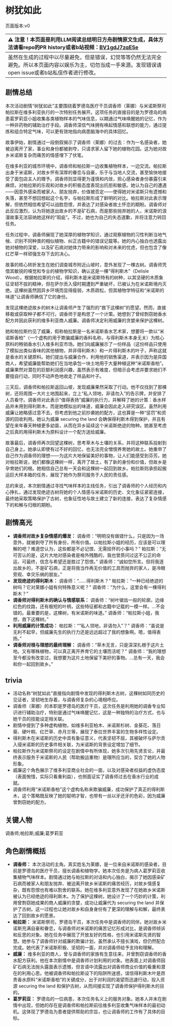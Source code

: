 # 树犹如此
页面版本:v0
 

| :warning: 注意！本页面是利用LLM阅读总结明日方舟剧情原文生成，具体方法请看repo的PR history或者b站视频：[BV1gdJ7zqESe](https://www.bilibili.com/video/BV1gdJ7zqESe/)         |
|:----------------------------|
| 虽然在生成的过程中以尽量避免，但是错误，幻觉等等仍然无法完全避免。所以本页面内容以娱乐为主，切勿当成一手来源。发现错误请open issue或者b站私信作者进行修改。|



## 剧情总结
本次活动剧情“树犹如此”主要围绕着罗德岛医疗干员调香师（莱娜）与米诺斯祭司帕拉斯在维多利亚执行的一次特别任务展开。这项任务的直接目的是为罗德岛的病患葛罗莉亚小姐收集各类植物样本的气味信息，以期通过气味唤醒她的记忆，作为一种非药物的辅助治疗手段。调香师深信气味拥有唤起情感和联想的能力，通过提炼和组合特定气味，可以更有效地指向病患脑海中的具体回忆。

故事伊始，剧情通过一段倒叙揭示了调香师（莱娜）的过去：作为一名感染者，她被迫离开了家，事业和身份都被剥夺，只请求家人留下她的植物花园。这为她对故乡米诺斯复杂而痛苦的情感埋下了伏笔。

在维多利亚的城市环境中，调香师和帕拉斯一边收集植物样本，一边交流。帕拉斯出身于米诺斯，对故乡怀有深厚的眷恋与自豪，乐于与当地人交流，甚至愉快地接受了面包店主人的赠予。调香师则显得更为谨慎和内敛，担心感染者身份暴露引来麻烦，对帕拉斯的乐观和对故乡的积极态度表现出抗拒和敏感。她认为自己的遭遇——因意外感染而被家人、朋友抛弃，价值被否定——使得她对米诺斯只有遗憾和失落，甚至不想回想起这个名字，与帕拉斯形成了鲜明的对比。帕拉斯对此表示理解，但依然相信希望可以战胜怨恨，并表达了对感染者故土怀恋的期盼。调香师对此反应激烈，认为将她逐出故乡的不是矿石病，而是那些抛弃她的人，米诺斯的浪漫故事无法容纳她这样的“瑕疵”。不过，她也为自己的失态道歉，并将注意力转回任务。

任务过程中，调香师展现了她深厚的植物学知识，通过观察植物的习性判断当地气候、识别不同种类的相似植物、纠正古籍中的错误记载等。她的内心独白也透露出她对植物的深爱，以及矿石病对她体力带来的影响和对未来的忧虑，但也包含了像红芒草一样顽强生存下去的决心。

故事的核心转折发生在她们调查城市附近山坡时，意外发现了一棵古树。调香师凭借其敏锐的嗅觉和专业的植物学知识，确认这是一棵“得利斯木”（Delisle Wood）。根据帕拉斯的介绍，得利斯木是米诺斯特有的树种，以其坚硬的木质象征坚韧不拔的精神，但在萨尔贡入侵时期遭到严重破坏，已被认为在米诺斯境内灭绝。这棵树虽然因异乡环境而显得瘦弱，木质疏松，但其植物学特征和“米诺斯的味道”让调香师确信了它的身份。

发现这棵绝迹故乡的树木让调香师产生了强烈的“救下这棵树”的愿望。然而，直接移栽或获取种子都不可行。调香师于是构思了一个计策。她想到了曾经剽窃她香水配方并因此获利的维多利亚商人威廉。调香师决定利用威廉的贪婪来保护这棵树。

她和帕拉斯约见了威廉，假称帕拉斯是一名米诺斯香水艺术家，想要将一款以“米诺斯香柏”（一个虚构的用于欺骗威廉的香料名称，与得利斯木本身无关）为核心原料的畅销香水引入维多利亚市场。她们向威廉展示了一份样品（这份样品只使用了模拟出类似香味的其他植物，并非得利斯木）和一片得利斯木的叶子，声称这就是香水的关键原料。她们提出与威廉合作，利用他的销售渠道，并表示因为是异国商人，希望威廉能帮助她们在当地承包一块土地用于大量种植这种“米诺斯香柏”。威廉果然对潜在的巨额利润感兴趣，虽然表示有难度，但暗示会考虑并要求她们不要擅自行动，同时不动声色地收走了样品和叶子。

三天后，调香师和帕拉斯返回山坡，发现威廉果然采取了行动。他不仅找到了那棵树，还将周围一大片土地围起来，立上“私人领地，非请勿入”的告示牌，并安排了人员看守。调香师对此表示“值得表扬”威廉的执行力，并解释了她的计策：香水样品并未用到得利斯木，而是她模拟出的味道，威廉会因此走入研究误区。虽然利用威廉让她略感过意不去，但考虑到他之前抄袭她的配方，这也算是一种“惩罚”和资源的回收利用。她认为威廉 securing the land 会确保得利斯木得到保护，并且有望在来年春天种植更多幼苗，从而在异乡延续这个米诺斯绝迹的物种。她甚至考虑之后真的用得利斯木为原料设计一个配方送给威廉。

故事最后，调香师再次回望这棵树，思考草木与土壤的关系，并将这种联系投射到自己身上。她承认即使有过不好的回忆，也无法完全憎恨养育她的故土。她重申了自己作为调香师的理想——为这片大地保留美好的事物，让人们能感受到芬芳。她对帕拉斯说，她们都像这棵树一样，离开了故土，有了新的身份和价值，但故乡是孕育她们的根。她相信自己总有一天会和这棵树一起回到故乡。帕拉斯则承担起搬运巨大样本箱的任务，展现了她作为祭司服务于人民的责任感。

总的来说，本次剧情通过寻找气味样本的主线任务，引出了调香师的个人经历和内心挣扎，通过发现绝迹古树将她的个人情感与米诺斯的历史、文化象征紧密连接，最终她采取策略保护了古树，也象征性地与故土建立了新的连接，表达了复杂情感下的和解与归根的期盼。
## 剧情高光
*   **调香师对故乡复杂情感的爆发：**
    调香师：“明明没有做错什么，只是因为一场意外，就被剥夺了所有身份，所有价值。以帕拉斯小姐的经历，应该是可以理解的吧？难道您认为，这些都是不必记恨、无需挂怀的小事吗？”
    帕拉斯：“无可否认的是，这片大地对感染者是格外残酷的，我也曾质问过这不公正的命运，可最终，信念与希望还是胜过了怨恨。”
    调香师：“诚如您所言。但将我逐出故乡的，不是矿石病，正是将我当作再无价值的工具而抛弃的家人，是冷眼旁观、幸灾乐祸的朋友。”
*   **发现绝迹的得利斯木：**
    调香师：“......得利斯木？”
    帕拉斯：“一种已经绝迹的树吗？它对莱娜小姐有何特殊意义呢？”
    调香师：“为什么，这里会有一棵得利斯木？”
*   **调香师对得利斯木的确认与情感联系：**
    调香师：“树叶锯齿一般的轮廓，边缘红色的纹路，还有极短的叶柄，这些特征都和古籍中记载的一模一样。...不会错的。最重要的是，这棵树，有米诺斯的味道。”
    调香师：“帕拉斯小姐，我想，救下这棵树。”
*   **利用威廉的计策成功：**
    帕拉斯：““私人领地，非请勿入”？”
    调香师：“虽说是无利不起早，但威廉先生的执行力还是远远超过了我的想象啊。嗯，值得表扬。”
*   **调香师对根与理想的最终理解：**
    调香师：“草木无言，只是深深扎根于这片土地。又有哪株植物，可以真正离开养育它的土壤而活呢？”
    调香师：“我的理想至今都没有改变过，我想要为这片土地保留下美好的事物。...总有一天，我会和你一起回到故乡。”
## trivia
*   活动名称“树犹如此”直接指向剧情中发现的得利斯木古树，这棵树如同历史的见证者，坚韧地生存着，与调香师复杂的心境相呼应。
*   调香师（莱娜）的本职是罗德岛的医疗干员，这次任务是利用她的调香专业知识进行辅助治疗，特别是通过气味唤醒记忆，这是一种独特的治疗方式，也与她干员的技能设定相关联。
*   剧情中提到了多种虚构植物，如维多利亚柏木、米诺斯杉树、金葵花、落日葵、硬叶桐、红芒草、赤月兰等，展现了泰拉世界丰富的生物多样性设定。
*   得利斯木在米诺斯的历史中具有象征意义，代表坚韧不屈，其被破坏与萨尔贡入侵米诺斯的历史事件相关联，为米诺斯的背景设定增加了细节。
*   帕拉斯作为米诺斯祭司的设定在剧情中有所体现，她多次引用先贤言论，并最终表示服务于米诺斯的人民（帮助搬运重物）是理所应当的，契合了她的人物形象。
*   威廉这个角色展示了维多利亚商业社会的一面，以及对感染者权益的虚伪态度（表面惋惜，实际只看重利益），也侧面证实了调香师过去在香水行业的成就。
*   调香师利用“米诺斯香柏”这个虚构名称来欺骗威廉，成功保护了真正的得利斯木，这个策略既反映了她的聪明才智，也带有一丝以牙还牙的色彩，因为威廉曾剽窃她的配方。
## 关键人物
调香师;帕拉斯;威廉;葛罗莉亚
## 角色剧情概括
-   **调香师：** 本次活动的主角。真实姓名为莱娜，是一位来自米诺斯的感染者，目前是罗德岛的医疗干员，擅长调香和植物学。她本次任务是为病人葛罗莉亚收集植物气味样本。剧情通过她与帕拉斯的对话和内心独白，揭示了她因感染矿石病而被家人和朋友抛弃、被迫离开故乡米诺斯的痛苦经历，对故乡情感复杂，既有怨恨也有难以割舍的联系。她在维多利亚意外发现了在她故乡米诺斯被认为已经绝迹的得利斯木。为了保护这棵树，她设计了一个巧妙的计策，利用曾剽窃她成果的商人威廉的贪婪，成功让威廉代为 securing the land 并保护了古树。这一过程也让她对故乡和自身身份有了更深的理解与和解，最终表达了回到故乡的愿景。
-   **帕拉斯：** 米诺斯祭司，罗德岛干员，本次任务中是调香师的同伴。她对故乡米诺斯充满自豪和眷恋，与调香师对米诺斯的痛苦记忆形成对比，是调香师倾诉和反思的对象。她在任务中展现了开放友好的性格，也引用米诺斯先贤的智慧。她参与了调香师针对威廉的欺骗计划，虽然承认不擅长演戏，但仍然配合完成。她代表了米诺斯积极、坚韧的一面，并对调香师给予支持和理解。
-   **威廉：** 维多利亚的商人，曾与调香师的家族有生意往来，并曾剽窃调香师的香水配方获利。他在本次剧情中是调香师计划利用的对象。他表面上对调香师因矿石病无法抛头露面表示遗憾，但言语中流露出对调香师商业价值的看重和潜在的利用心思。他被调香师和帕拉斯设下的陷阱所迷惑，误信得利斯木叶是昂贵香水原料“米诺斯香柏”的关键成分，出于对利润的渴望而迅速行动，投入资源 securing the land 和保护古树，从而间接实现了调香师保护得利斯木的目的。
-   **葛罗莉亚：** 罗德岛的一位病患，本次任务名义上的服务对象。她本人并未在剧情中出现，但她的存在是调香师和帕拉斯前往维多利亚收集气味样本的最初动机。这体现了罗德岛为患者提供帮助的宗旨，也让调香师的工作有了具体的目标。